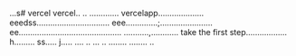 ...s# vercel
vercel..
..
.............
vercelapp....................
eeedss................................
eee..............;.......................
 ee.............................................
...........,............
 take the first step..................
h.........
ss.....
j.....
....
..
...
..
........
........
..